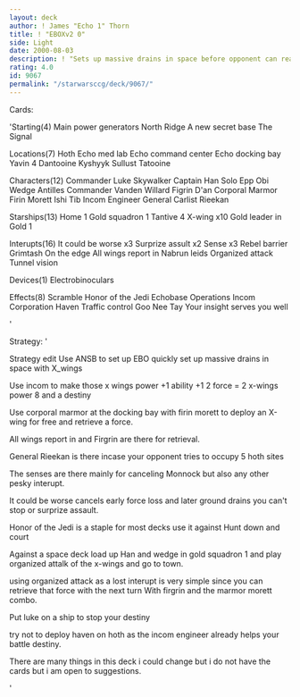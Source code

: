 ```yaml
---
layout: deck
author: ! James "Echo 1" Thorn
title: ! "EBOXv2 0"
side: Light
date: 2000-08-03
description: ! "Sets up massive drains in space before opponent can react."
rating: 4.0
id: 9067
permalink: "/starwarsccg/deck/9067/"
---
```

Cards: 

'Starting(4)
Main power generators
North Ridge
A new secret base
The Signal

Locations(7)
Hoth
Echo med lab
Echo command center
Echo docking bay
Yavin 4
Dantooine
Kyshyyk
Sullust
Tatooine

Characters(12)
Commander Luke Skywalker
Captain Han Solo
Epp Obi
Wedge Antilles
Commander Vanden Willard
Figrin D'an
Corporal Marmor
Firin Morett
Ishi Tib
Incom Engineer
General Carlist Rieekan

Starships(13)
Home 1
Gold squadron 1
Tantive 4
X-wing x10
Gold leader in Gold 1

Interupts(16)
It could be worse x3
Surprize assult x2
Sense x3
Rebel barrier
Grimtash
On the edge
All wings report in
Nabrun leids
Organized attack
Tunnel vision

Devices(1)
Electrobinoculars

Effects(8)
Scramble
Honor of the Jedi
Echobase Operations
Incom Corporation
Haven
Traffic control
Goo Nee Tay
Your insight serves you well













'

Strategy: '




Strategy
edit Use ANSB to set up EBO quickly set up massive drains in space with X_wings

Use incom to make those x wings power +1 ability +1 2 force = 2 x-wings power 8 and a destiny

Use corporal marmor at the docking bay with firin morett to deploy an X-wing for free and retrieve a force.

All wings report in and Firgrin are there for retrieval.

General Rieekan is there incase your opponent tries to occupy 5 hoth sites

The senses are there mainly for canceling Monnock but also any other pesky interupt.

It could be worse cancels early force loss and later ground drains you can't stop or surprize assault.

Honor of the Jedi is a staple for most decks use it against Hunt down and court

Against a space deck load up Han and wedge in gold squadron 1 and play organized attalk of the x-wings and go to town.

using organized attack as a lost interupt is very simple since you can retrieve that force with the next turn With firgrin and the marmor morett combo.

Put luke on a ship to stop your destiny

try not to deploy haven on hoth as the incom engineer already helps your battle destiny.

There are many things in this deck i could change but i do not have the cards but i am open to suggestions.

'
